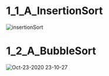 # 1_1_A_InsertionSort

![insertionSort](https://user-images.githubusercontent.com/237617/96752047-e9383180-1408-11eb-9c30-0ffbf2d899fa.gif)

# 1_2_A_BubbleSort

![Oct-23-2020 23-10-27](https://user-images.githubusercontent.com/237617/97014226-0560dd80-1585-11eb-8ac4-9b33f17e0198.gif)

